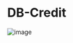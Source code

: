 # DB-Credit
![image](https://github.com/Vlad1kent1/DB-Credit/assets/111977759/9151b9a7-28bb-44e0-a3ef-7d1e380c8a19)
